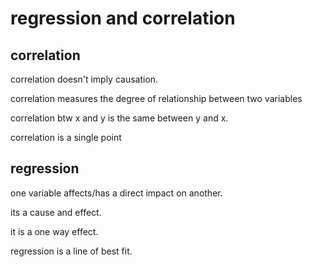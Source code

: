 # regression and correlation

## correlation

correlation doesn't imply causation.

correlation measures the degree of relationship between two variables

correlation btw x and y is the same between y and x.

correlation is a single point

## regression

one variable affects/has a direct impact on another.

its a cause and effect.

it is a one way effect.

regression is a line of best fit.
